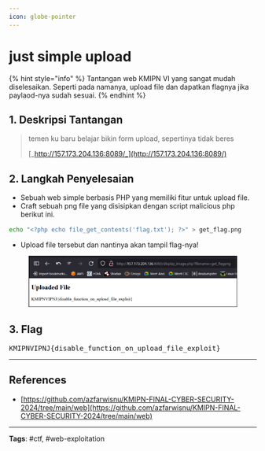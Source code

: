 ```yaml
---
icon: globe-pointer
---
```


# just simple upload

{% hint style="info" %}
Tantangan web KMIPN VI yang sangat mudah diselesaikan. Seperti pada namanya, upload file dan dapatkan flagnya jika paylaod-nya sudah sesuai.
{% endhint %}

## 1. Deskripsi Tantangan

> temen ku baru belajar bikin form upload, sepertinya tidak beres
>
> [_http://157.173.204.136:8089/_](http://157.173.204.136:8089/)

## 2. Langkah Penyelesaian

* Sebuah web simple berbasis PHP yang memiliki fitur untuk upload file.
* Craft sebuah png file yang disisipkan dengan script malicious php berikut ini.

```bash
echo "<?php echo file_get_contents('flag.txt'); ?>" > get_flag.png
```

* Upload file tersebut dan nantinya akan tampil flag-nya!

<figure><img src="../../../.gitbook/assets/image.png" alt=""><figcaption></figcaption></figure>

## 3. Flag

<kbd>KMIPNVIPNJ{disable\_function\_on\_upload\_file\_exploit}</kbd>

***

## References

* [https://github.com/azfarwisnu/KMIPN-FINAL-CYBER-SECURITY-2024/tree/main/web](https://github.com/azfarwisnu/KMIPN-FINAL-CYBER-SECURITY-2024/tree/main/web)

***

**Tags**: #ctf, #web-exploitation
